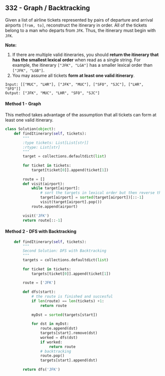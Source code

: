 ## 332 - Graph / Backtracking

Given a list of airline tickets represented by pairs of departure and arrival airports `[from, to]`, reconstruct the itinerary in order. All of the tickets belong to a man who departs from `JFK`. Thus, the itinerary must begin with `JFK`.

**Note:**

1. If there are multiple valid itineraries, you should **return the itinerary that has the smallest lexical order** when read as a single string. For example, the itinerary `["JFK", "LGA"]` has a smaller lexical order than `["JFK", "LGB"]`.
2. You may assume all tickets **form at least one valid itinerary**.

```
Input: [["MUC", "LHR"], ["JFK", "MUC"], ["SFO", "SJC"], ["LHR", "SFO"]]
Output: ["JFK", "MUC", "LHR", "SFO", "SJC"]
```

#### Method 1 - Graph

This method takes advantage of the assumption that all tickets can form at least one valid itinerary.

```python
class Solution(object):
    def findItinerary(self, tickets):
        """
        :type tickets: List[List[str]]
        :rtype: List[str]
        """
        target = collections.defaultdict(list)
        
        for ticket in tickets:
            target[ticket[0]].append(ticket[1])
        
        route = []
        def visit(airport):
            while target[airport]:
                # sort the targets in lexical order but then reverse the order so that pop will get the one with highest lexical order
                target[airport] = sorted(target[airport])[::-1]
                visit(target[airport].pop())
            route.append(airport)
        
        visit('JFK')
        return route[::-1]
```



#### Method 2 - DFS with Backtracking

```python
    def findItinerary(self, tickets):
        """
        Second Solution: DFS with Backtracking
        """
        targets = collections.defaultdict(list)
        
        for ticket in tickets:
            targets[ticket[0]].append(ticket[1])
        
        route = ['JFK']
        
        def dfs(start):
            # the route is finished and succesful
            if len(route) == len(tickets) +1:
                return route
            
            myDst = sorted(targets[start])
            
            for dst in myDst:
                route.append(dst)
                targets[start].remove(dst)
                worked = dfs(dst)
                if worked:
                    return route
                # backtracking
                route.pop()
                targets[start].append(dst)
                
        return dfs('JFK')
```

